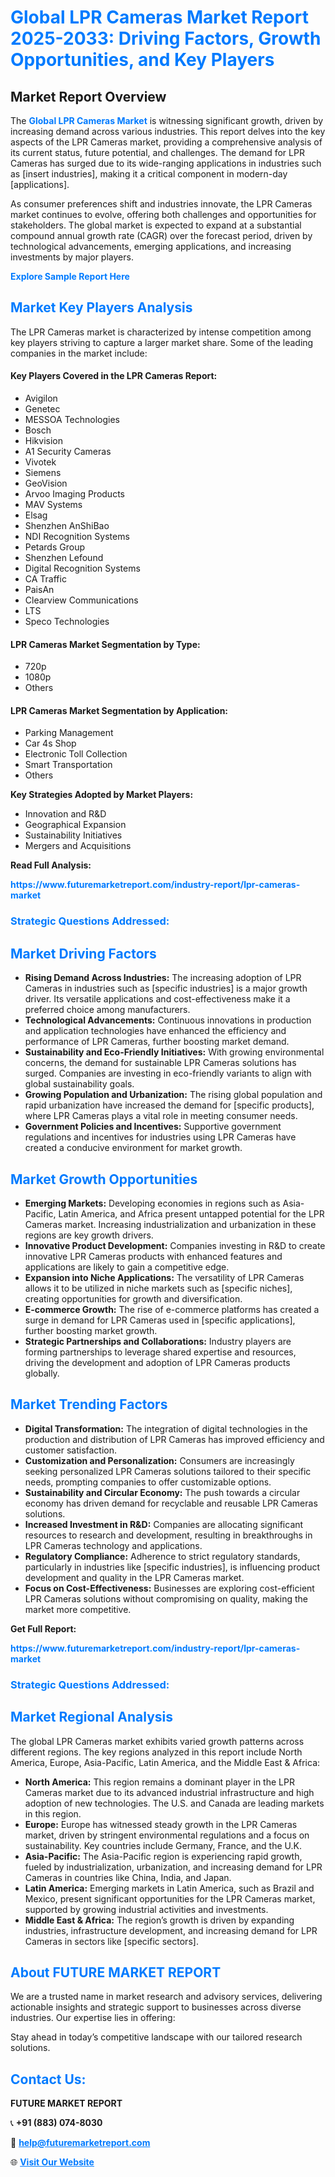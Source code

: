 <h1 style="color: #007BFF;">Global LPR Cameras Market Report 2025-2033: Driving Factors, Growth Opportunities, and Key Players</h1>

<section id="overview">
<h2>Market Report Overview</h2>
<p>The <a href="https://www.futuremarketreport.com/industry-report/lpr-cameras-market" style="color: #007BFF; text-decoration: none;"><strong>Global LPR Cameras Market</strong></a> is witnessing significant growth, driven by increasing demand across various industries. This report delves into the key aspects of the LPR Cameras market, providing a comprehensive analysis of its current status, future potential, and challenges. The demand for LPR Cameras has surged due to its wide-ranging applications in industries such as [insert industries], making it a critical component in modern-day [applications].</p>
<p>As consumer preferences shift and industries innovate, the LPR Cameras market continues to evolve, offering both challenges and opportunities for stakeholders. The global market is expected to expand at a substantial compound annual growth rate (CAGR) over the forecast period, driven by technological advancements, emerging applications, and increasing investments by major players.</p>
</section>

<section id="overview">
<p><a href="https://www.futuremarketreport.com/request-sample/reportId=91949" style="color: #007BFF; text-decoration: none;"><strong>Explore Sample Report Here</strong></a></p>
</section>

<section id="key-players">
<h2 style="color: #007BFF;">Market Key Players Analysis</h2>
<p>The LPR Cameras market is characterized by intense competition among key players striving to capture a larger market share. Some of the leading companies in the market include:</p>
<h4>Key Players Covered in the LPR Cameras Report:</h4>
<ul><li>Avigilon</li><li>Genetec</li><li>MESSOA Technologies</li><li>Bosch</li><li>Hikvision</li><li>A1 Security Cameras</li><li>Vivotek</li><li>Siemens</li><li>GeoVision</li><li>Arvoo Imaging Products</li><li>MAV Systems</li><li>Elsag</li><li>Shenzhen AnShiBao</li><li>NDI Recognition Systems</li><li>Petards Group</li><li>Shenzhen Lefound</li><li>Digital Recognition Systems</li><li>CA Traffic</li><li>PaisAn</li><li>Clearview Communications</li><li>LTS</li><li>Speco Technologies</li></ul>
<h4>LPR Cameras Market Segmentation by Type:</h4>
<ul><li>720p</li><li>1080p</li><li>Others</li></ul>

<h4>LPR Cameras Market Segmentation by Application:</h4>
<ul><li>Parking Management</li><li>Car 4s Shop</li><li>Electronic Toll Collection</li><li>Smart Transportation</li><li>Others</li></ul>
<p><strong>Key Strategies Adopted by Market Players:</strong></p>
<ul>
<li>Innovation and R&D</li>
<li>Geographical Expansion</li>
<li>Sustainability Initiatives</li>
<li>Mergers and Acquisitions</li>
</ul>
</section>

<section>
<p><strong>Read Full Analysis: </strong></p><a href="https://www.futuremarketreport.com/industry-report/lpr-cameras-market" style="color: #007BFF; text-decoration: none;"><strong>https://www.futuremarketreport.com/industry-report/lpr-cameras-market</strong></a>
<h3 style="color: #007BFF;">Strategic Questions Addressed:</h3>
</section>

<section id="driving-factors">
<h2 style="color: #007BFF;">Market Driving Factors</h2>
<ul>
<li><strong>Rising Demand Across Industries:</strong> The increasing adoption of LPR Cameras in industries such as [specific industries] is a major growth driver. Its versatile applications and cost-effectiveness make it a preferred choice among manufacturers.</li>
<li><strong>Technological Advancements:</strong> Continuous innovations in production and application technologies have enhanced the efficiency and performance of LPR Cameras, further boosting market demand.</li>
<li><strong>Sustainability and Eco-Friendly Initiatives:</strong> With growing environmental concerns, the demand for sustainable LPR Cameras solutions has surged. Companies are investing in eco-friendly variants to align with global sustainability goals.</li>
<li><strong>Growing Population and Urbanization:</strong> The rising global population and rapid urbanization have increased the demand for [specific products], where LPR Cameras plays a vital role in meeting consumer needs.</li>
<li><strong>Government Policies and Incentives:</strong> Supportive government regulations and incentives for industries using LPR Cameras have created a conducive environment for market growth.</li>
</ul>
</section>

<section id="growth-opportunities">
<h2 style="color: #007BFF;">Market Growth Opportunities</h2>
<ul>
<li><strong>Emerging Markets:</strong> Developing economies in regions such as Asia-Pacific, Latin America, and Africa present untapped potential for the LPR Cameras market. Increasing industrialization and urbanization in these regions are key growth drivers.</li>
<li><strong>Innovative Product Development:</strong> Companies investing in R&D to create innovative LPR Cameras products with enhanced features and applications are likely to gain a competitive edge.</li>
<li><strong>Expansion into Niche Applications:</strong> The versatility of LPR Cameras allows it to be utilized in niche markets such as [specific niches], creating opportunities for growth and diversification.</li>
<li><strong>E-commerce Growth:</strong> The rise of e-commerce platforms has created a surge in demand for LPR Cameras used in [specific applications], further boosting market growth.</li>
<li><strong>Strategic Partnerships and Collaborations:</strong> Industry players are forming partnerships to leverage shared expertise and resources, driving the development and adoption of LPR Cameras products globally.</li>
</ul>
</section>

<section id="trending-factors">
<h2 style="color: #007BFF;">Market Trending Factors</h2>
<ul>
<li><strong>Digital Transformation:</strong> The integration of digital technologies in the production and distribution of LPR Cameras has improved efficiency and customer satisfaction.</li>
<li><strong>Customization and Personalization:</strong> Consumers are increasingly seeking personalized LPR Cameras solutions tailored to their specific needs, prompting companies to offer customizable options.</li>
<li><strong>Sustainability and Circular Economy:</strong> The push towards a circular economy has driven demand for recyclable and reusable LPR Cameras solutions.</li>
<li><strong>Increased Investment in R&D:</strong> Companies are allocating significant resources to research and development, resulting in breakthroughs in LPR Cameras technology and applications.</li>
<li><strong>Regulatory Compliance:</strong> Adherence to strict regulatory standards, particularly in industries like [specific industries], is influencing product development and quality in the LPR Cameras market.</li>
<li><strong>Focus on Cost-Effectiveness:</strong> Businesses are exploring cost-efficient LPR Cameras solutions without compromising on quality, making the market more competitive.</li>
</ul>
</section>

<section>
<p><strong>Get Full Report: </strong></p><a href="https://www.futuremarketreport.com/industry-report/lpr-cameras-market" style="color: #007BFF; text-decoration: none;"><strong>https://www.futuremarketreport.com/industry-report/lpr-cameras-market</strong></a>
<h3 style="color: #007BFF;">Strategic Questions Addressed:</h3>
</section>


<section id="regional-analysis">
<h2 style="color: #007BFF;">Market Regional Analysis</h2>
<p>The global LPR Cameras market exhibits varied growth patterns across different regions. The key regions analyzed in this report include North America, Europe, Asia-Pacific, Latin America, and the Middle East & Africa:</p>
<ul>
<li><strong>North America:</strong> This region remains a dominant player in the LPR Cameras market due to its advanced industrial infrastructure and high adoption of new technologies. The U.S. and Canada are leading markets in this region.</li>
<li><strong>Europe:</strong> Europe has witnessed steady growth in the LPR Cameras market, driven by stringent environmental regulations and a focus on sustainability. Key countries include Germany, France, and the U.K.</li>
<li><strong>Asia-Pacific:</strong> The Asia-Pacific region is experiencing rapid growth, fueled by industrialization, urbanization, and increasing demand for LPR Cameras in countries like China, India, and Japan.</li>
<li><strong>Latin America:</strong> Emerging markets in Latin America, such as Brazil and Mexico, present significant opportunities for the LPR Cameras market, supported by growing industrial activities and investments.</li>
<li><strong>Middle East & Africa:</strong> The region’s growth is driven by expanding industries, infrastructure development, and increasing demand for LPR Cameras in sectors like [specific sectors].</li>
</ul>
</section>

<footer>
<h2 style="color: #007BFF;">About FUTURE MARKET REPORT</h2>
<p>We are a trusted name in market research and advisory services, delivering actionable insights and strategic support to businesses across diverse industries. Our expertise lies in offering:</p>

<p>Stay ahead in today’s competitive landscape with our tailored research solutions.</p>

<h2 style="color: #007BFF;">Contact Us:</h2>
<p><strong>FUTURE MARKET REPORT</strong></p>
<p>📞 <strong>+91 (883) 074-8030</strong></p>
<p>📧 <strong><a href="mailto:help@futuremarketreport.com" style="color: #007BFF;">help@futuremarketreport.com</a></strong></p>
<p>🌐 <strong><a href="https://www.futuremarketreport.com/" style="color: #007BFF;">Visit Our Website</a></strong></p>
</footer>